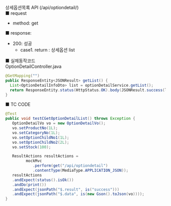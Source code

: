 상세옵션목록 API (/api/optiondetail/)  
■ request
   - method: get  
  
■ response:  
   - 200: 성공  
      - case1. return : 상세옵션 list  
  
■ 실제동작코드  
OptionDetailController.java  
```java
@GetMapping("")
public ResponseEntity<JSONResult> getList() {
  List<OptionDetailInfoDto> list = optionDetailService.getList();
  return ResponseEntity.status(HttpStatus.OK).body(JSONResult.success(list));
}
```
  
■ TC CODE  
  
```java
@Test
public void testCGetOptionDetailList() throws Exception {
   OptionDetailVo vo = new OptionDetailVo();
   vo.setProductNo(1L);
   vo.setCategoryNo(1L);
   vo.setOptionChildNo1(1L);
   vo.setOptionChildNo2(2L);
   vo.setStock(100);

   ResultActions resultActions =
         mockMvc
            .perform(get("/api/optiondetail")
            .contentType(MediaType.APPLICATION_JSON));
   resultActions
   .andExpect(status().isOk())
   .andDo(print())
   .andExpect(jsonPath("$.result", is("success")))
   .andExpect(jsonPath("$.data", is(new Gson().toJson(vo))));
}
```

